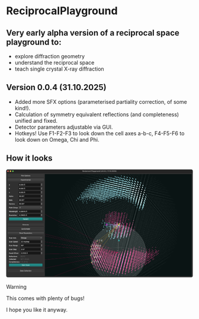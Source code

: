 # ReciprocalPlayground

## Very early alpha version of a reciprocal space playground to:
 - explore diffraction geometry
 - understand the reciprocal space
 - teach single crystal X-ray diffraction

## Version 0.0.4 (31.10.2025)
 - Added more SFX options (parameterised partiality correction, of some kind!).
 - Calculation of symmetry equivalent reflections (and completeness) unified and fixed.
 - Detector parameters adjustable via GUI.
 - Hotkeys! Use F1-F2-F3 to look down the cell axes a-b-c, F4-F5-F6 to look down on Omega, Chi and Phi.

## How it looks
![Example image](https://github.com/LennardKrause/ReciprocalPlayground/blob/main/example.png)

>[!WARNING]
>This comes with plenty of bugs!

I hope you like it anyway.
